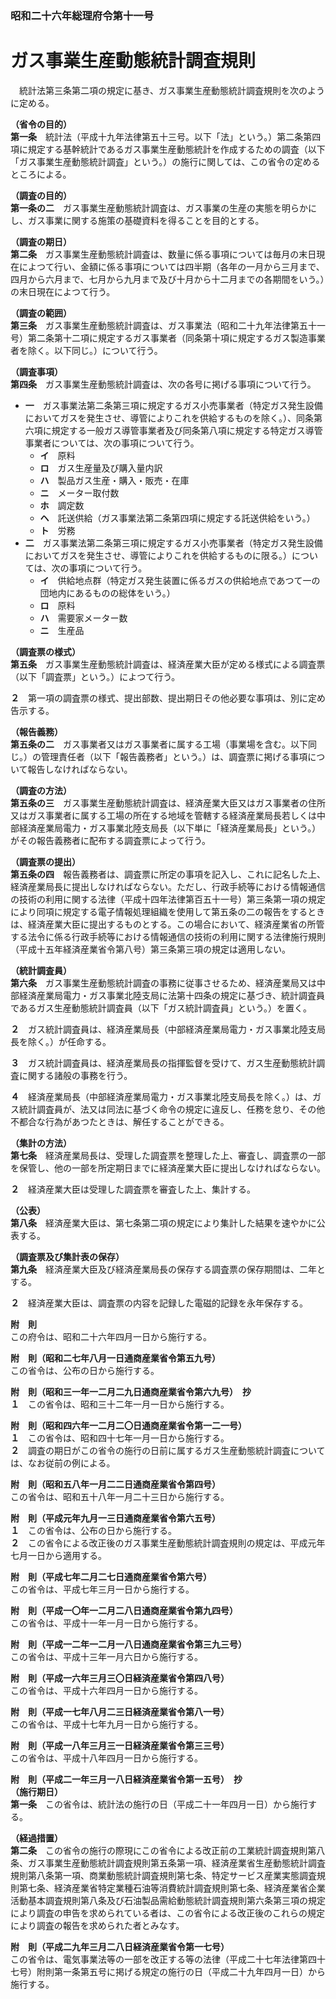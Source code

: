 ### 昭和二十六年総理府令第十一号  
# ガス事業生産動態統計調査規則  
　統計法第三条第二項の規定に基き、ガス事業生産動態統計調査規則を次のように定める。  
  
**（省令の目的）**  
**第一条**　統計法（平成十九年法律第五十三号。以下「法」という。）第二条第四項に規定する基幹統計であるガス事業生産動態統計を作成するための調査（以下「ガス事業生産動態統計調査」という。）の施行に関しては、この省令の定めるところによる。  
  
**（調査の目的）**  
**第一条の二**　ガス事業生産動態統計調査は、ガス事業の生産の実態を明らかにし、ガス事業に関する施策の基礎資料を得ることを目的とする。  
  
**（調査の期日）**  
**第二条**　ガス事業生産動態統計調査は、数量に係る事項については毎月の末日現在によつて行い、金額に係る事項については四半期（各年の一月から三月まで、四月から六月まで、七月から九月まで及び十月から十二月までの各期間をいう。）の末日現在によつて行う。  
  
**（調査の範囲）**  
**第三条**　ガス事業生産動態統計調査は、ガス事業法（昭和二十九年法律第五十一号）第二条第十二項に規定するガス事業者（同条第十項に規定するガス製造事業者を除く。以下同じ。）について行う。  
  
**（調査事項）**  
**第四条**　ガス事業生産動態統計調査は、次の各号に掲げる事項について行う。  
* **一**　ガス事業法第二条第三項に規定するガス小売事業者（特定ガス発生設備においてガスを発生させ、導管によりこれを供給するものを除く。）、同条第六項に規定する一般ガス導管事業者及び同条第八項に規定する特定ガス導管事業者については、次の事項について行う。  
	* **イ**　原料  
	* **ロ**　ガス生産量及び購入量内訳  
	* **ハ**　製品ガス生産・購入・販売・在庫  
	* **ニ**　メーター取付数  
	* **ホ**　調定数  
	* **ヘ**　託送供給（ガス事業法第二条第四項に規定する託送供給をいう。）  
	* **ト**　労務  
* **二**　ガス事業法第二条第三項に規定するガス小売事業者（特定ガス発生設備においてガスを発生させ、導管によりこれを供給するものに限る。）については、次の事項について行う。  
	* **イ**　供給地点群（特定ガス発生装置に係るガスの供給地点であつて一の団地内にあるものの総体をいう。）  
	* **ロ**　原料  
	* **ハ**　需要家メーター数  
	* **ニ**　生産品  
  
**（調査票の様式）**  
**第五条**　ガス事業生産動態統計調査は、経済産業大臣が定める様式による調査票（以下「調査票」という。）によつて行う。  
  
**２**　第一項の調査票の様式、提出部数、提出期日その他必要な事項は、別に定め告示する。  
  
**（報告義務）**  
**第五条の二**　ガス事業者又はガス事業者に属する工場（事業場を含む。以下同じ。）の管理責任者（以下「報告義務者」という。）は、調査票に掲げる事項について報告しなければならない。  
  
**（調査の方法）**  
**第五条の三**　ガス事業生産動態統計調査は、経済産業大臣又はガス事業者の住所又はガス事業者に属する工場の所在する地域を管轄する経済産業局長若しくは中部経済産業局電力・ガス事業北陸支局長（以下単に「経済産業局長」という。）がその報告義務者に配布する調査票によって行う。  
  
**（調査票の提出）**  
**第五条の四**　報告義務者は、調査票に所定の事項を記入し、これに記名した上、経済産業局長に提出しなければならない。ただし、行政手続等における情報通信の技術の利用に関する法律（平成十四年法律第百五十一号）第三条第一項の規定により同項に規定する電子情報処理組織を使用して第五条の二の報告をするときは、経済産業大臣に提出するものとする。この場合において、経済産業省の所管する法令に係る行政手続等における情報通信の技術の利用に関する法律施行規則（平成十五年経済産業省令第八号）第三条第三項の規定は適用しない。  
  
**（統計調査員）**  
**第六条**　ガス事業生産動態統計調査の事務に従事させるため、経済産業局又は中部経済産業局電力・ガス事業北陸支局に法第十四条の規定に基づき、統計調査員であるガス生産動態統計調査員（以下「ガス統計調査員」という。）を置く。  
  
**２**　ガス統計調査員は、経済産業局長（中部経済産業局電力・ガス事業北陸支局長を除く。）が任命する。  
  
**３**　ガス統計調査員は、経済産業局長の指揮監督を受けて、ガス生産動態統計調査に関する諸般の事務を行う。  
  
**４**　経済産業局長（中部経済産業局電力・ガス事業北陸支局長を除く。）は、ガス統計調査員が、法又は同法に基づく命令の規定に違反し、任務を怠り、その他不都合な行為があつたときは、解任することができる。  
  
**（集計の方法）**  
**第七条**　経済産業局長は、受理した調査票を整理した上、審査し、調査票の一部を保管し、他の一部を所定期日までに経済産業大臣に提出しなければならない。  
  
**２**　経済産業大臣は受理した調査票を審査した上、集計する。  
  
**（公表）**  
**第八条**　経済産業大臣は、第七条第二項の規定により集計した結果を速やかに公表する。  
  
**（調査票及び集計表の保存）**  
**第九条**　経済産業大臣及び経済産業局長の保存する調査票の保存期間は、二年とする。  
  
**２**　経済産業大臣は、調査票の内容を記録した電磁的記録を永年保存する。  
  
**附　則**  
この府令は、昭和二十六年四月一日から施行する。  
  
**附　則（昭和二七年八月一日通商産業省令第五九号）**  
この省令は、公布の日から施行する。  
  
**附　則（昭和三一年一二月二九日通商産業省令第六九号）　抄**  
**１**　この省令は、昭和三十二年一月一日から施行する。  
  
**附　則（昭和四六年一二月二〇日通商産業省令第一二一号）**  
**１**　この省令は、昭和四十七年一月一日から施行する。  
**２**　調査の期日がこの省令の施行の日前に属するガス生産動態統計調査については、なお従前の例による。  
  
**附　則（昭和五八年一月二二日通商産業省令第四号）**  
この省令は、昭和五十八年一月二十三日から施行する。  
  
**附　則（平成元年九月一三日通商産業省令第六五号）**  
**１**　この省令は、公布の日から施行する。  
**２**　この省令による改正後のガス事業生産動態統計調査規則の規定は、平成元年七月一日から適用する。  
  
**附　則（平成七年二月二七日通商産業省令第六号）**  
この省令は、平成七年三月一日から施行する。  
  
**附　則（平成一〇年一二月二八日通商産業省令第九四号）**  
この省令は、平成十一年一月一日から施行する。  
  
**附　則（平成一二年一二月一八日通商産業省令第三九三号）**  
この省令は、平成十三年一月六日から施行する。  
  
**附　則（平成一六年三月三〇日経済産業省令第四八号）**  
この省令は、平成十六年四月一日から施行する。  
  
**附　則（平成一七年八月二三日経済産業省令第八一号）**  
この省令は、平成十七年九月一日から施行する。  
  
**附　則（平成一八年三月三一日経済産業省令第三三号）**  
この省令は、平成十八年四月一日から施行する。  
  
**附　則（平成二一年三月一八日経済産業省令第一五号）　抄**  
**（施行期日）**  
**第一条**　この省令は、統計法の施行の日（平成二十一年四月一日）から施行する。  
  
**（経過措置）**  
**第二条**　この省令の施行の際現にこの省令による改正前の工業統計調査規則第八条、ガス事業生産動態統計調査規則第五条第一項、経済産業省生産動態統計調査規則第八条第一項、商業動態統計調査規則第七条、特定サービス産業実態調査規則第七条、経済産業省特定業種石油等消費統計調査規則第七条、経済産業省企業活動基本調査規則第八条及び石油製品需給動態統計調査規則第六条第三項の規定により調査の申告を求められている者は、この省令による改正後のこれらの規定により調査の報告を求められた者とみなす。  
  
**附　則（平成二九年三月二八日経済産業省令第一七号）**  
この省令は、電気事業法等の一部を改正する等の法律（平成二十七年法律第四十七号）附則第一条第五号に掲げる規定の施行の日（平成二十九年四月一日）から施行する。  
  
